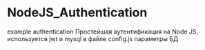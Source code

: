 # NodeJS_Authentication
example authentication 
Простейшая аутентификация на  Node JS, используется jwt и mysql
в файле config.js параметры БД
